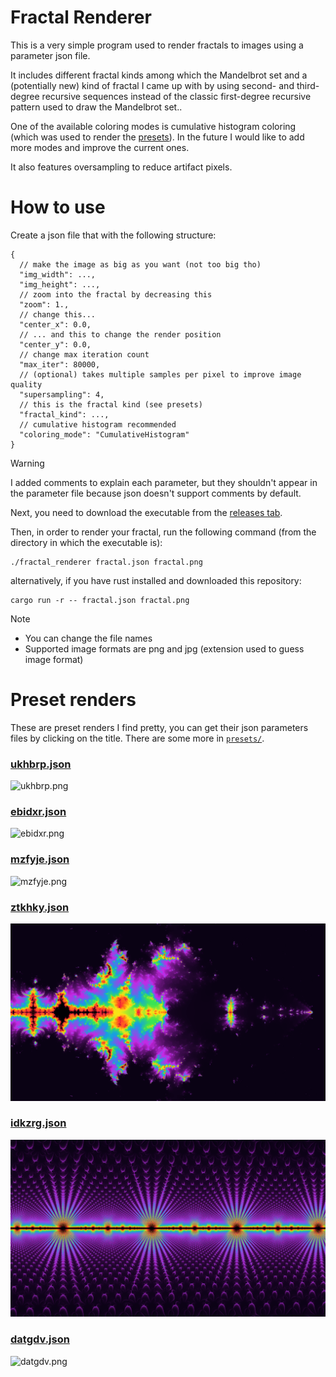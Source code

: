 # Fractal Renderer

This is a very simple program used to render fractals to images using a parameter json file.

It includes different fractal kinds among which the Mandelbrot set and a (potentially new) kind of fractal I came up with by using second- and third-degree recursive sequences instead of the classic first-degree recursive pattern used to draw the Mandelbrot set..

One of the available coloring modes is cumulative histogram coloring (which was used to render the [presets](#preset-renders)). In the future I would like to add more modes and improve the current ones.

It also features oversampling to reduce artifact pixels.

# How to use

Create a json file that with the following structure:

```jsonc
{
  // make the image as big as you want (not too big tho)
  "img_width": ...,
  "img_height": ...,
  // zoom into the fractal by decreasing this
  "zoom": 1.,
  // change this...
  "center_x": 0.0,
  // ... and this to change the render position
  "center_y": 0.0,
  // change max iteration count
  "max_iter": 80000,
  // (optional) takes multiple samples per pixel to improve image quality
  "supersampling": 4,
  // this is the fractal kind (see presets)
  "fractal_kind": ...,
  // cumulative histogram recommended
  "coloring_mode": "CumulativeHistogram"
}
```

> [!WARNING]
> I added comments to explain each parameter, but they shouldn't appear in the parameter file because json doesn't support comments by default.

Next, you need to download the executable from the [releases tab](https://github.com/valflrt/fractal_renderer/releases/latest).

Then, in order to render your fractal, run the following command (from the directory in which the executable is):

```
./fractal_renderer fractal.json fractal.png
```

alternatively, if you have rust installed and downloaded this repository:

```
cargo run -r -- fractal.json fractal.png
```


> [!NOTE]
>
> - You can change the file names
> - Supported image formats are png and jpg (extension used to guess image format)

# Preset renders

These are preset renders I find pretty, you can get their json parameters files by clicking on the title. There are some more in [`presets/`](./presets/).

### [ukhbrp.json](./presets/ukhbrp.json)

![ukhbrp.png](./presets/ukhbrp.png)

### [ebidxr.json](./presets/ebidxr.json)

![ebidxr.png](./presets/ebidxr.png)

### [mzfyje.json](./presets/mzfyje.json)

![mzfyje.png](./presets/mzfyje.png)

### [ztkhky.json](./presets/ztkhky.json)

![ztkhky.png](./presets/ztkhky.png)

### [idkzrg.json](./presets/idkzrg.json)

![idkzrg.png](./presets/idkzrg.png)

### [datgdv.json](./presets/datgdv.json)

![datgdv.png](./presets/datgdv.png)
